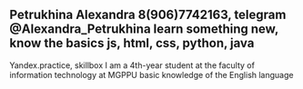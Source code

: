 Petrukhina Alexandra
8(906)7742163, telegram @Alexandra_Petrukhina
learn something new, 
know the basics js, html, css, python, java
-
Yandex.practice, skillbox 
I am a 4th-year student at the faculty of information technology at MGPPU
basic knowledge of the English language
